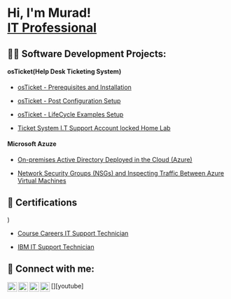<h1>Hi, I'm Murad! <br/><a href="https://www.linkedin.com/in/joshmadakor/">IT Professional</a></h1>

<h2>👨‍💻 Software Development Projects:</h2>

<h4>osTicket(Help Desk Ticketing System)</h4>

  - [osTicket - Prerequisites and Installation](https://github.com/Muradberrien/Hands-on-Lab-Basic-Script-within-Windows/tree/main)

  - [osTicket - Post Configuration Setup](https://github.com/Muradberrien/osTicket---Post-Configuration-Setup/tree/main)

  - [osTicket - LifeCycle Examples Setup](https://github.com/Muradberrien/osTicket---LifeCycle-Examples-Setup/tree/main)

  - [Ticket System I.T Support Account locked Home Lab](https://docs.google.com/presentation/d/1-_0OLT2IVQqkNZiXKkS9j0byKkpfrCO-tfpEpDAdPGo/edit?usp=drivesdk)

<h4>Microsoft Azuze</h4>

  - [On-premises Active Directory Deployed in the Cloud (Azure)](https://github.com/Muradberrien/Configuring-On-premises-Active-Directory-within-Azure-VMs/tree/main)

- [Network Security Groups (NSGs) and Inspecting Traffic Between Azure Virtual Machines](https://github.com/Muradberrien/Network-Security-Groups-NSGs-and-Inspecting-Traffic-Between-Azure-Virtual-Machines)

<h2>📄 Certifications</h2>)

- [Course Careers IT Support Technician](http:docs.google.com/presentation/d/106Q5ZZTQqPMBdxFbs7UTu1kyK_HRHy4LW0aWIO_id58/edit?usp=drivesdk)

- [IBM IT Support Technician](https://m.youtube.com/watch?v=BNbPsiCGQzw&pp=ygUOSWJtIGl0IHN1cHBvcnQ%3D)

<h2> 🤳 Connect with me:</h2>

[<img align="left" alt="JoshMadakor | YouTube" width="22px" src="https://cdn.jsdelivr.net/npm/simple-icons@v3/icons/youtube.svg" />][youtube]
[<img align="left" alt="JoshMadakor | Twitter" width="22px" src="https://cdn.jsdelivr.net/npm/simple-icons@v3/icons/twitter.svg" />][twitter]
[<img align="left" alt="JoshMadakor | LinkedIn" width="22px" src="https://cdn.jsdelivr.net/npm/simple-icons@v3/icons/linkedin.svg" />][linkedin]
[<img align="left" alt="JoshMadakor | Instagram" width="22px" src="https://cdn.jsdelivr.net/npm/simple-icons@v3/icons/instagram.svg" />][instagram]

[twitter]: https://x.com/muradberriien
[instagram]: https://www.instagram.com/murad.berrien/
[linkedin]: https://linkedin.com/in/muradberrien

<!--
**joshmadakor1/joshmadakor1** is a ✨ _special_ ✨ repository because its `README.md` (this file) appears on your GitHub profile.

Here are some ideas to get you started:

- 🔭 I’m currently working on ...
- 🌱 I’m currently learning ...
- 👯 I’m looking to collaborate on ...
- 🤔 I’m looking for help with ...
- 💬 Ask me about ...
- 📫 How to reach me: ...
- 😄 Pronouns: ...
- ⚡ Fun fact: ...
-->
